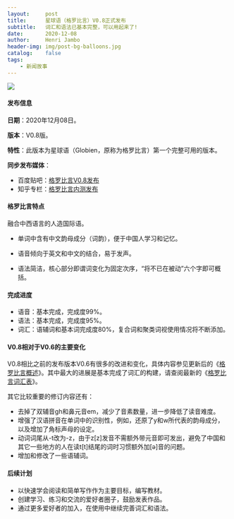 ```yaml
---
layout:     post
title:      星球语（格罗比言）V0.8正式发布
subtitle:   词汇和语法已基本完整，可以用起来了!
date:       2020-12-08
author:     Henri Jambo
header-img: img/post-bg-balloons.jpg
catalog:    false
tags:
    - 新闻故事
---
```


![]({{site.baseurl}}/img/logo.png)

#### 发布信息

**日期**：2020年12月08日。

**版本**：V0.8版。

**特性**：此版本为星球语（Globien，原称为格罗比言）第一个完整可用的版本。

**同步发布媒体**：

* 百度贴吧：[格罗比言V0.8发布](https://tieba.baidu.com/p/7139057270)
* 知乎专栏：[格罗比言内测发布](https://zhuanlan.zhihu.com/p/334902659)

#### 格罗比言特点

融合中西语言的人造国际语。

* 单词中含有中文韵母成分（词韵），便于中国人学习和记忆。

* 语音倾向于英文和中文的结合，易于发声。

* 语法简洁，核心部分即谓词变化为固定次序，“将不已在被动”六个字即可概括。

#### 完成进度

* 语音：基本完成，完成度99%。
* 语法：基本完成，完成度95%。
* 词汇：语辅词和基本词完成度80%，复合词和聚类词视使用情况将不断添加。

#### V0.8相对于V0.6的主要变化

V0.8相比之前的发布版本V0.6有很多的改进和变化，具体内容参见更新后的《[格罗比言概述]({{site.baseurl}}/2019/01/11/overview/)》。其中最大的进展是基本完成了词汇的构建，请查阅最新的《[格罗比言词汇表]({{site.baseurl}}/2020/12/07/vocabulary/)》。

其它比较重要的修订内容还有：

- 去掉了双辅音gh和鼻元音em，减少了音素数量，进一步降低了读音难度。
- 增强了汉语拼音在单词中的识别性，例如，还原了y和w所代表的韵母成分，以及增加了角标声母的设定。
- 动词词尾从-t改为-z，由于z[z]发音不需额外带元音即可发出，避免了中国和其它一些地方的人在读t[t]结尾的词时习惯额外加[ə]音的问题。
- 增加和修改了一些语辅词。

#### 后续计划

* 以快速学会阅读和简单写作作为主要目标，编写教材。
* 创建学习、练习和交流的爱好者圈子，鼓励发表作品。
* 通过更多爱好者的加入，在使用中继续完善词汇和语法。